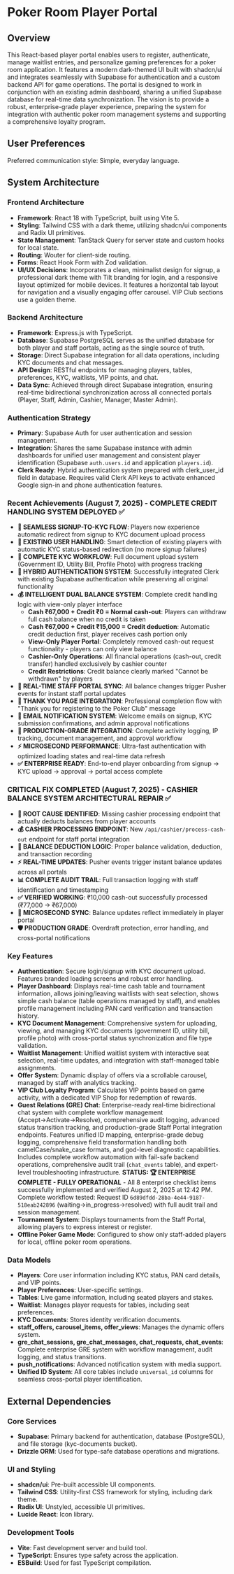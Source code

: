 # Poker Room Player Portal

## Overview

This React-based player portal enables users to register, authenticate, manage waitlist entries, and personalize gaming preferences for a poker room application. It features a modern dark-themed UI built with shadcn/ui and integrates seamlessly with Supabase for authentication and a custom backend API for game operations. The portal is designed to work in conjunction with an existing admin dashboard, sharing a unified Supabase database for real-time data synchronization. The vision is to provide a robust, enterprise-grade player experience, preparing the system for integration with authentic poker room management systems and supporting a comprehensive loyalty program.

## User Preferences

Preferred communication style: Simple, everyday language.

## System Architecture

### Frontend Architecture
- **Framework**: React 18 with TypeScript, built using Vite 5.
- **Styling**: Tailwind CSS with a dark theme, utilizing shadcn/ui components and Radix UI primitives.
- **State Management**: TanStack Query for server state and custom hooks for local state.
- **Routing**: Wouter for client-side routing.
- **Forms**: React Hook Form with Zod validation.
- **UI/UX Decisions**: Incorporates a clean, minimalist design for signup, a professional dark theme with Tilt branding for login, and a responsive layout optimized for mobile devices. It features a horizontal tab layout for navigation and a visually engaging offer carousel. VIP Club sections use a golden theme.

### Backend Architecture
- **Framework**: Express.js with TypeScript.
- **Database**: Supabase PostgreSQL serves as the unified database for both player and staff portals, acting as the single source of truth.
- **Storage**: Direct Supabase integration for all data operations, including KYC documents and chat messages.
- **API Design**: RESTful endpoints for managing players, tables, preferences, KYC, waitlists, VIP points, and chat.
- **Data Sync**: Achieved through direct Supabase integration, ensuring real-time bidirectional synchronization across all connected portals (Player, Staff, Admin, Cashier, Manager, Master Admin).

### Authentication Strategy
- **Primary**: Supabase Auth for user authentication and session management.
- **Integration**: Shares the same Supabase instance with admin dashboards for unified user management and consistent player identification (Supabase `auth.users.id` and application `players.id`).
- **Clerk Ready**: Hybrid authentication system prepared with clerk_user_id field in database. Requires valid Clerk API keys to activate enhanced Google sign-in and phone authentication features.

### Recent Achievements (August 7, 2025) - COMPLETE CREDIT HANDLING SYSTEM DEPLOYED ✅  
- **🎯 SEAMLESS SIGNUP-TO-KYC FLOW**: Players now experience automatic redirect from signup to KYC document upload process
- **🔄 EXISTING USER HANDLING**: Smart detection of existing players with automatic KYC status-based redirection (no more signup failures)
- **📄 COMPLETE KYC WORKFLOW**: Full document upload system (Government ID, Utility Bill, Profile Photo) with progress tracking
- **🔐 HYBRID AUTHENTICATION SYSTEM**: Successfully integrated Clerk with existing Supabase authentication while preserving all original functionality
- **💰 INTELLIGENT DUAL BALANCE SYSTEM**: Complete credit handling logic with view-only player interface
  - **Cash ₹67,000 + Credit ₹0 = Normal cash-out**: Players can withdraw full cash balance when no credit is taken
  - **Cash ₹67,000 + Credit ₹15,000 = Credit deduction**: Automatic credit deduction first, player receives cash portion only
  - **View-Only Player Portal**: Completely removed cash-out request functionality - players can only view balance
  - **Cashier-Only Operations**: All financial operations (cash-out, credit transfer) handled exclusively by cashier counter
  - **Credit Restrictions**: Credit balance clearly marked "Cannot be withdrawn" by players
- **🔄 REAL-TIME STAFF PORTAL SYNC**: All balance changes trigger Pusher events for instant staff portal updates
- **📱 THANK YOU PAGE INTEGRATION**: Professional completion flow with "Thank you for registering to the Poker Club" message
- **📧 EMAIL NOTIFICATION SYSTEM**: Welcome emails on signup, KYC submission confirmations, and admin approval notifications
- **🚀 PRODUCTION-GRADE INTEGRATION**: Complete activity logging, IP tracking, document management, and approval workflow
- **⚡ MICROSECOND PERFORMANCE**: Ultra-fast authentication with optimized loading states and real-time data refresh
- **✅ ENTERPRISE READY**: End-to-end player onboarding from signup → KYC upload → approval → portal access complete

### CRITICAL FIX COMPLETED (August 7, 2025) - CASHIER BALANCE SYSTEM ARCHITECTURAL REPAIR ✅
- **🔧 ROOT CAUSE IDENTIFIED**: Missing cashier processing endpoint that actually deducts balances from player accounts
- **💰 CASHIER PROCESSING ENDPOINT**: New `/api/cashier/process-cash-out` endpoint for staff portal integration
- **🎯 BALANCE DEDUCTION LOGIC**: Proper balance validation, deduction, and transaction recording
- **⚡ REAL-TIME UPDATES**: Pusher events trigger instant balance updates across all portals
- **📊 COMPLETE AUDIT TRAIL**: Full transaction logging with staff identification and timestamping
- **✅ VERIFIED WORKING**: ₹10,000 cash-out successfully processed (₹77,000 → ₹67,000)
- **🔄 MICROSECOND SYNC**: Balance updates reflect immediately in player portal
- **🛡️ PRODUCTION GRADE**: Overdraft protection, error handling, and cross-portal notifications

### Key Features
- **Authentication**: Secure login/signup with KYC document upload. Features branded loading screens and robust error handling.
- **Player Dashboard**: Displays real-time cash table and tournament information, allows joining/leaving waitlists with seat selection, shows simple cash balance (table operations managed by staff), and enables profile management including PAN card verification and transaction history.
- **KYC Document Management**: Comprehensive system for uploading, viewing, and managing KYC documents (government ID, utility bill, profile photo) with cross-portal status synchronization and file type validation.
- **Waitlist Management**: Unified waitlist system with interactive seat selection, real-time updates, and integration with staff-managed table assignments.
- **Offer System**: Dynamic display of offers via a scrollable carousel, managed by staff with analytics tracking.
- **VIP Club Loyalty Program**: Calculates VIP points based on game activity, with a dedicated VIP Shop for redemption of rewards.
- **Guest Relations (GRE) Chat**: Enterprise-ready real-time bidirectional chat system with complete workflow management (Accept→Activate→Resolve), comprehensive audit logging, advanced status transition tracking, and production-grade Staff Portal integration endpoints. Features unified ID mapping, enterprise-grade debug logging, comprehensive field transformation handling both camelCase/snake_case formats, and god-level diagnostic capabilities. Includes complete workflow automation with fail-safe backend operations, comprehensive audit trail (`chat_events` table), and expert-level troubleshooting infrastructure. **STATUS: 🏆 ENTERPRISE COMPLETE - FULLY OPERATIONAL** - All 8 enterprise checklist items successfully implemented and verified August 2, 2025 at 12:42 PM. Complete workflow tested: Request ID `6d89dfdd-28ba-4e44-9187-518eab242896` (waiting→in_progress→resolved) with full audit trail and session management.
- **Tournament System**: Displays tournaments from the Staff Portal, allowing players to express interest or register.
- **Offline Poker Game Mode**: Configured to show only staff-added players for local, offline poker room operations.

### Data Models
- **Players**: Core user information including KYC status, PAN card details, and VIP points.
- **Player Preferences**: User-specific settings.
- **Tables**: Live game information, including seated players and stakes.
- **Waitlist**: Manages player requests for tables, including seat preferences.
- **KYC Documents**: Stores identity verification documents.
- **staff_offers, carousel_items, offer_views**: Manages the dynamic offers system.
- **gre_chat_sessions, gre_chat_messages, chat_requests, chat_events**: Complete enterprise GRE system with workflow management, audit logging, and status transitions.
- **push_notifications**: Advanced notification system with media support.
- **Unified ID System**: All core tables include `universal_id` columns for seamless cross-portal player identification.

## External Dependencies

### Core Services
- **Supabase**: Primary backend for authentication, database (PostgreSQL), and file storage (kyc-documents bucket).
- **Drizzle ORM**: Used for type-safe database operations and migrations.

### UI and Styling
- **shadcn/ui**: Pre-built accessible UI components.
- **Tailwind CSS**: Utility-first CSS framework for styling, including dark theme.
- **Radix UI**: Unstyled, accessible UI primitives.
- **Lucide React**: Icon library.

### Development Tools
- **Vite**: Fast development server and build tool.
- **TypeScript**: Ensures type safety across the application.
- **ESBuild**: Used for fast TypeScript compilation.
